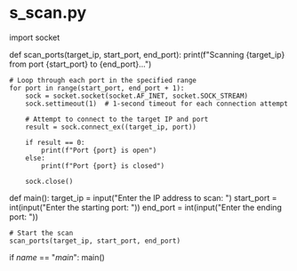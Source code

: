 # s_scan.py
import socket

def scan_ports(target_ip, start_port, end_port):
    print(f"Scanning {target_ip} from port {start_port} to {end_port}...")

    # Loop through each port in the specified range
    for port in range(start_port, end_port + 1):
        sock = socket.socket(socket.AF_INET, socket.SOCK_STREAM)
        sock.settimeout(1)  # 1-second timeout for each connection attempt

        # Attempt to connect to the target IP and port
        result = sock.connect_ex((target_ip, port))

        if result == 0:
            print(f"Port {port} is open")
        else:
            print(f"Port {port} is closed")
        
        sock.close()

def main():
    target_ip = input("Enter the IP address to scan: ")
    start_port = int(input("Enter the starting port: "))
    end_port = int(input("Enter the ending port: "))
    
    # Start the scan
    scan_ports(target_ip, start_port, end_port)

if _name_ == "_main_":
    main()
